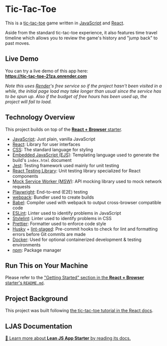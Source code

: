 # Tic-Tac-Toe

This is a [tic-tac-toe](https://en.wikipedia.org/wiki/Tic-tac-toe) game written in [JavaScript](https://tc39.es/ecma262) and [React](https://react.dev).

Aside from the standard tic-tac-toe experience, it also features time travel timeline which allows you to review the game's history and "jump back" to past moves.

## Live Demo

You can try a live demo of this app here:  
**https://tic-tac-toe-21za.onrender.com**

_Note this uses [Render](https://render.com)'s free service so if the project hasn't been visited in a while, the initial page load may take longer than usual since the service has to be spun up. Also if the budget of free hours has been used up, the project will fail to load._

## Technology Overview

This project builds on top of the [**React + Browser** starter](https://github.com/mattlean/lean-js-app-starter/tree/v1.1.0-rc-20241104/starters/react-browser-ts).

- [JavaScript](https://tc39.es/ecma262): Just plain, vanilla JavaScript
- [React](https://react.dev): Library for user interfaces
- [CSS](https://w3.org/Style/CSS/Overview.en.html): The standard language for styling
- [Embedded JavaScript (EJS)](https://ejs.co): Templating language used to generate the build's `index.html` document
- [Jest](https://jestjs.io): Testing framework used mainly for unit testing
- [React Testing Library](https://testing-library.com/docs/react-testing-library/intro): Unit testing library specialized for React components
- [Mock Service Worker (MSW)](https://mswjs.io): API mocking library used to mock network requests
- [Playwright](https://playwright.dev): End-to-end (E2E) testing
- [webpack](https://webpack.js.org): Bundler used to create builds
- [Babel](https://babeljs.io): Compiler used with webpack to output cross-browser compatible code
- [ESLint](https://eslint.org): Linter used to identify problems in JavaScript
- [Stylelint](https://stylelint.io): Linter used to identify problems in CSS
- [Prettier](https://prettier.io): Formatter used to enforce code style
- [Husky](https://typicode.github.io/husky) + [lint-staged](https://github.com/okonet/lint-staged): Pre-commit hooks to check for lint and formatting errors before Git commits are made
- [Docker](https://docker.com): Used for optional containerized development & testing environments
- [npm](https://npmjs.com): Package manager

## Run This on Your Machine

Please refer to the ["Getting Started" section in the **React + Browser** starter's `README.md`](https://github.com/mattlean/lean-js-app-starter/tree/v1.1.0-rc-20241104/starters/react-browser#getting-started).

## Project Background

This project was built following [the tic-tac-toe tutorial in the React docs](https://react.dev/learn/tutorial-tic-tac-toe).

## LJAS Documentation

[📖 Learn more about **Lean JS App Starter** by reading its docs.](https://github.com/mattlean/lean-js-app-starter/tree/v1.1.0-rc-20241104/docs/README.md)
